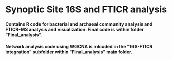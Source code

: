 # Synoptic Site 16S and FTICR analysis
#### Contains R code for bacterial and archaeal community analysis and FTICR-MS analysis and visualization. Final code is within folder "Final_analysis".
#### Network analysis code using WGCNA is inlcuded in the "16S-FTICR integration" subfolder within "Final_analysis" main folder.

